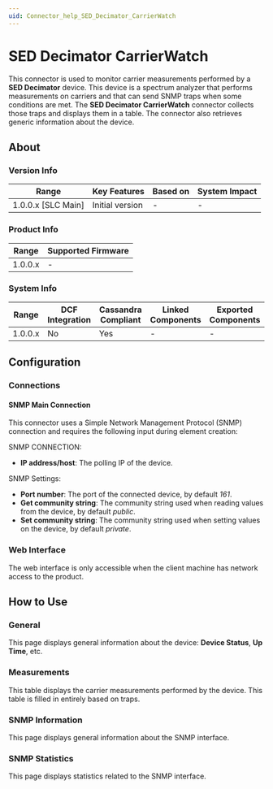 ```yaml
---
uid: Connector_help_SED_Decimator_CarrierWatch
---
```


# SED Decimator CarrierWatch

This connector is used to monitor carrier measurements performed by a **SED Decimator** device. This device is a spectrum analyzer that performs measurements on carriers and that can send SNMP traps when some conditions are met. The **SED Decimator CarrierWatch** connector collects those traps and displays them in a table. The connector also retrieves generic information about the device.

## About

### Version Info

| Range                | Key Features     | Based on     | System Impact     |
|----------------------|------------------|--------------|-------------------|
| 1.0.0.x \[SLC Main\] | Initial version  | \-           | \-                |

### Product Info

| Range     | Supported Firmware     |
|-----------|------------------------|
| 1.0.0.x   | \-                     |

### System Info

| Range     | DCF Integration     | Cassandra Compliant     | Linked Components     | Exported Components     |
|-----------|---------------------|-------------------------|-----------------------|-------------------------|
| 1.0.0.x   | No                  | Yes                     | \-                    | \-                      |

## Configuration

### Connections

#### SNMP Main Connection

This connector uses a Simple Network Management Protocol (SNMP) connection and requires the following input during element creation:

SNMP CONNECTION:

- **IP address/host**: The polling IP of the device.

SNMP Settings:

- **Port number**: The port of the connected device, by default *161*.
- **Get community string**: The community string used when reading values from the device, by default *public*.
- **Set community string**: The community string used when setting values on the device, by default *private*.

### Web Interface

The web interface is only accessible when the client machine has network access to the product.

## How to Use

### General

This page displays general information about the device: **Device Status**, **Up Time**, etc.

### Measurements

This table displays the carrier measurements performed by the device. This table is filled in entirely based on traps.

### SNMP Information

This page displays general information about the SNMP interface.

### SNMP Statistics

This page displays statistics related to the SNMP interface.
